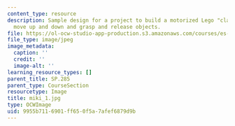 ```yaml
---
content_type: resource
description: Sample design for a project to build a motorized Lego "claw" that can
  move up and down and grasp and release objects.
file: https://ol-ocw-studio-app-production.s3.amazonaws.com/courses/es-293-lego-robotics-spring-2007/9955b7116901ff650f5a7afef6879d9b_miki_1.jpg
file_type: image/jpeg
image_metadata:
  caption: ''
  credit: ''
  image-alt: ''
learning_resource_types: []
parent_title: SP.285
parent_type: CourseSection
resourcetype: Image
title: miki_1.jpg
type: OCWImage
uid: 9955b711-6901-ff65-0f5a-7afef6879d9b
---
```

